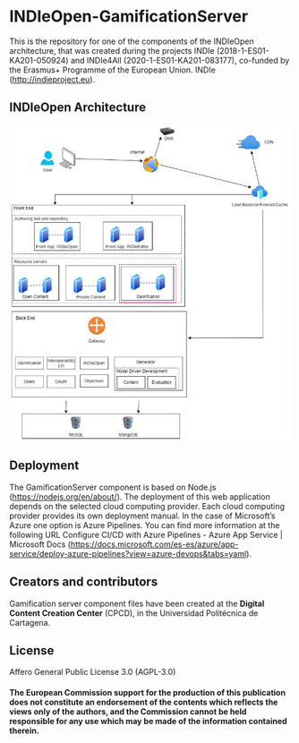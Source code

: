 # INDIeOpen-GamificationServer

This is the repository for one of the components of the INDIeOpen architecture, that was created during the projects INDIe (2018-1-ES01-KA201-050924) and INDIe4All (2020-1-ES01-KA201-083177), co-funded by the Erasmus+ Programme of the European Union. INDIe (http://indieproject.eu).

## INDIeOpen Architecture

<img src="architecture-gamificationserver.jpg">

## Deployment

The GamificationServer component is based on Node.js (https://nodejs.org/en/about/). The deployment of this web application depends on the selected cloud computing provider. Each cloud computing provider provides its own deployment manual. In the case of Microsoft’s Azure one option is Azure Pipelines. You can find more information at the following URL Configure CI/CD with Azure Pipelines - Azure App Service | Microsoft Docs (https://docs.microsoft.com/es-es/azure/app-service/deploy-azure-pipelines?view=azure-devops&tabs=yaml).

## Creators and contributors

Gamification server component files have been created at the **Digital Content Creation Center** (CPCD), in the Universidad Politécnica de Cartagena.

## License

Affero General Public License 3.0 (AGPL-3.0)

#### The European Commission support for the production of this publication does not constitute an endorsement of the contents which reflects the views only of the authors, and the Commission cannot be held responsible for any use which may be made of the information contained therein.

